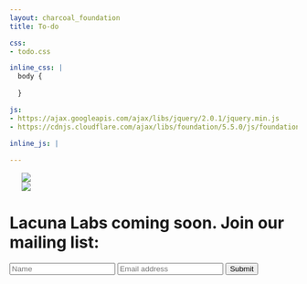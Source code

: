 ```yaml
---
layout: charcoal_foundation
title: To-do

css: 
- todo.css

inline_css: |
  body {
  	
  }

js: 
- https://ajax.googleapis.com/ajax/libs/jquery/2.0.1/jquery.min.js
- https://cdnjs.cloudflare.com/ajax/libs/foundation/5.5.0/js/foundation.min.js

inline_js: | 
 
---
```


<div class="row">
	<div class="small-6 columns"> 

<br/>

<div class="image-slider">
<div><img src="https://s3-us-west-2.amazonaws.com/s.cdpn.io/4273/photoshop-face-before.jpg" /></div>
<img src="https://s3-us-west-2.amazonaws.com/s.cdpn.io/4273/photoshop-face-after.jpg" />
</div>

</div>

<div class="small-6 columns"> 
<div class="inputform">
	<h1> Lacuna Labs coming soon. Join our mailing list: </h1>
	<input placeholder="Name">
	<input placeholder="Email address">
	<button>Submit</button>
</div>
</div>

</div>